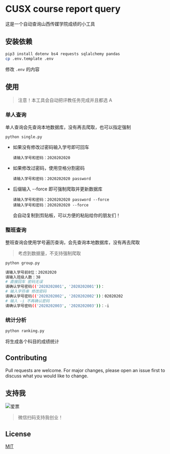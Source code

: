 # CUSX course report query

这是一个自动查询山西传媒学院成绩的小工具

## 安装依赖

```bash
pip3 install dotenv bs4 requests sqlalchemy pandas
cp .env.template .env
```

修改 `.env` 的内容

## 使用

> 注意！本工具会自动把评教任务完成并且都选 A

### 单人查询

单人查询会先查询本地数据库，没有再去爬取，也可以指定强制

```bash
python single.py
```

- 如果没有修改过密码输入学号即可回车
  ```
  请输入学号和密码：2020202020
  ```
- 如果修改过密码，使用空格分割密码
  ```
  请输入学号和密码：2020202020 password
  ```
- 后缀输入 --force 即可强制爬取并更新数据库
  ```
  请输入学号和密码：2020202020 password --force
  请输入学号和密码：2020202020 --force
  ```
  会自动复制到剪贴板，可以方便的粘贴给你的朋友们！

### 整班查询

整班查询会使用学号遍历查询，会先查询本地数据库，没有再去爬取

> 考虑到数据量，不支持强制爬取

```bash
python group.py
```

```bash
请输入学号前8位：20202020
请输入班级人数：38
# 直接回车 密码无误
请确认学号密码(('2020202001', '2020202001'))：
# 输入字符串 修改密码
请确认学号密码(('2020202002', '2020202002'))：02020202
# 输入 -i 不再确认密码
请确认学号密码(('2020202003', '2020202003'))：-i
```

### 统计分析

```bash
python ranking.py
```

将生成各个科目的成绩统计

## Contributing

Pull requests are welcome. For major changes, please open an issue first to discuss what you would like to change.

## 支持我

![爱票](https://i.loli.net/2021/07/31/A45etf1sJ2ZMBHl.png)

> 微信扫码支持我创业！

## License

[MIT](./LICENSE.txt)
